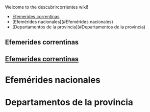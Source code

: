 Welcome to the descubrircorrientes wiki!
<!-- toc -->
- [Efemerides correntinas](#Efemerides_correntinas)
- [Efemérides nacionales](#Efemérides nacionales)
- [Departamentos de la provincia](#Departamentos de la provincia)

## Efemerides correntinas
<a name="Efemerides_correntinas"></a>

## [Efemerides correntinas](Efemerides)

# Efemérides nacionales

# Departamentos de la provincia
